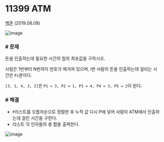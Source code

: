# 11399 ATM

[백준](https://www.acmicpc.net/problem/11399) (2019.08.08)

![image](https://user-images.githubusercontent.com/40231980/62609539-ee60ac00-b93c-11e9-9cd2-8cf061a35ce7.png)

### # 문제

돈을 인출하는데 필요한 시간의 찹의 최솟값을 구하시오.

사람은 1번부터 N번까지 번호가 매겨져 있으며, i번 사람이 돈을 인출하는데 걸리는 시간은 `Pi`분이다.

`[3, 1, 4, 3, 2]`은 `P1 = 3, P2 = 1, P3 = 4, P4 = 3, P5 = 2`이 된다.

### # 해결

- `P`리스트를 오름차순으로 정렬한 후 누적 값 다시 P에 넣어 사람이 ATM에서 인출하는데 걸린 시간을 구한다.
- 리스트 각 인자들의 총 합을 출력한다.

![image](https://user-images.githubusercontent.com/40231980/62258708-66fbd000-b446-11e9-9bee-a41e3419a76b.png)

